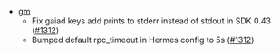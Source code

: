 <!-- markdown-link-check-disable-next-line -->
- [gm](scripts/gm)
  - Fix gaiad keys add prints to stderr instead of stdout in SDK 0.43 ([#1312])
  - Bumped default rpc_timeout in Hermes config to 5s ([#1312])

[#1312]: https://github.com/informalsystems/ibc-rs/issues/1312

